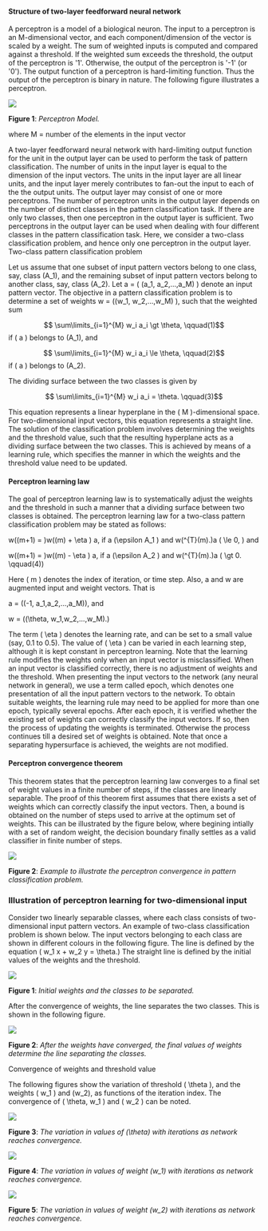 #### Structure of two-layer feedforward neural network

A perceptron is a model of a biological neuron. The input to a perceptron is an M-dimensional vector, and each component/dimension of the vector is scaled by a weight. The sum of weighted inputs is computed and compared against a threshold. If the weighted sum exceeds the threshold, the output of the perceptron is '1'. Otherwise, the output of the perceptron is '-1' (or '0'). The output function of a perceptron is hard-limiting function. Thus the output of the perceptron is binary in nature. The following figure illustrates a perceptron.


<img src="images/Perceptron.png">


**Figure 1**: *Perceptron Model.*

where M = number of the elements in the input vector

A two-layer feedforward neural network with hard-limiting output function for the unit in the output layer can be used to perform the task of pattern classification. The number of units in the input layer is equal to the dimension of the input vectors. The units in the input layer are all linear units, and the input layer merely contributes to fan-out the input to each of the the output units. The output layer may consist of one or more perceptrons. The number of perceptron units in the output layer depends on the number of distinct classes in the pattern classification task. If there are only two classes, then one perceptron in the output layer is sufficient. Two perceptrons in the output layer can be used when dealing with four different classes in the pattern classification task. Here, we consider a two-class classification problem, and hence only one perceptron in the output layer.
Two-class pattern classification problem

Let us assume that one subset of input pattern vectors belong to one class, say, class \(A_1\), and the remaining subset of input pattern vectors belong to another class, say, class \(A_2\). Let a = \( (a_1, a_2,...,a_M) \) denote an input pattern vector. The objective in a pattern classification problem is to determine a set of weights w = \((w_1, w_2,...,w_M) \), such that the weighted sum

$$ \sum\limits_{i=1}^{M} w_i a_i \gt \theta, \qquad(1)$$ if \( a \) belongs to \(A_1\), and

$$ \sum\limits_{i=1}^{M} w_i a_i \le \theta, \qquad(2)$$ if \( a \) belongs to \(A_2\).

The dividing surface between the two classes is given by

$$ \sum\limits_{i=1}^{M} w_i a_i = \theta. \qquad(3)$$

This equation represents a linear hyperplane in the \( M \)-dimensional space. For two-dimensional input vectors, this equation represents a straight line. The solution of the classification problem involves determining the weights and the threshold value, such that the resulting hyperplane acts as a dividing surface between the two classes. This is achieved by means of a learning rule, which specifies the manner in which the weights and the threshold value need to be updated.

#### Perceptron learning law

The goal of perceptron learning law is to systematically adjust the weights and the threshold in such a manner that a dividing surface between two classes is obtained. The perceptron learning law for a two-class pattern classification problem may be stated as follows:

w\((m+1) = \)w\((m) + \eta \) a, if a \(\epsilon A_1 \) and w\(^{T}(m).\)a \( \le 0, \) and

w\((m+1) = \)w\((m) - \eta \) a, if a \(\epsilon A_2 \) and w\(^{T}(m).\)a \( \gt 0. \qquad(4)\)

Here \( m \) denotes the index of iteration, or time step. Also, a and w are augmented input and weight vectors. That is

a = \((-1, a_1,a_2,...,a_M)\), and

w = \((\theta, w_1,w_2,...,w_M).\)

The term \( \eta \) denotes the learning rate, and can be set to a small value (say, 0.1 to 0.5). The value of \( \eta \) can be varied in each learning step, although it is kept constant in perceptron learning. Note that the learning rule modifies the weights only when an input vector is misclassified. When an input vector is classified correctly, there is no adjustment of weights and the threshold. When presenting the input vectors to the network (any neural network in general), we use a term called epoch, which denotes one presentation of all the input pattern vectors to the network. To obtain suitable weights, the learning rule may need to be applied for more than one epoch, typically several epochs. After each epoch, it is verified whether the existing set of weights can correctly classify the input vectors. If so, then the process of updating the weights is terminated. Otherwise the process continues till a desired set of weights is obtained. Note that once a separating hypersurface is achieved, the weights are not modified.

#### Perceptron convergence theorem

This theorem states that the perceptron learning law converges to a final set of weight values in a finite number of steps, if the classes are linearly separable. The proof of this theorem first assumes that there exists a set of weights which can correctly classify the input vectors. Then, a bound is obtained on the number of steps used to arrive at the optimum set of weights. This can be illustrated by the figure below, where begining intially with a set of random weight, the decision boundary finally settles as a valid classifier in finite number of steps.

<img src="images/perceptron_convergence.png">


**Figure 2**: *Example to illustrate the perceptron convergence in pattern classification problem.*

### Illustration of perceptron learning for two-dimensional input

Consider two linearly separable classes, where each class consists of two-dimensional input pattern vectors. An example of two-class classification problem is shown below. The input vectors belonging to each class are shown in different colours in the following figure. The line is defined by the equation \( w_1 x + w_2 y = \theta.\) The straight line is defined by the initial values of the weights and the threshold.

<img src="images/perceptron_2class_1.jpg">


**Figure 1**: *Initial weights and the classes to be separated.*


After the convergence of weights, the line separates the two classes. This is shown in the following figure. 

<img src="images/perceptron_2class_2.jpg">

**Figure 2**: *After the weights have converged, the final values of weights determine the line separating the classes.*

Convergence of weights and threshold value

The following figures show the variation of threshold \( \theta \), and the weights \( w_1 \) and \(w_2\), as functions of the iteration index. The convergence of \( \theta, w_1 \) and \( w_2 \) can be noted. 

<img src="images/thetaVsTime.jpg">


**Figure 3**: *The variation in values of \(\theta\) with iterations as network reaches convergence.*


<img src="images/w1VsTime.jpg">


**Figure 4**: *The variation in values of weight \(w_1\) with iterations as network reaches convergence.*


<img src="images/w2VsTime.jpg">


**Figure 5**: *The variation in values of weight \(w_2\) with iterations as network reaches convergence.*
